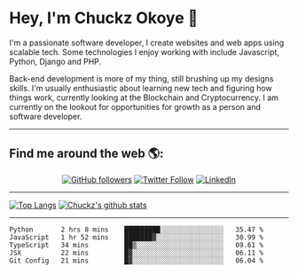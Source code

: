 # Hey, I'm Chuckz Okoye 👑


I'm a passionate software developer, I create websites and web apps using scalable tech. Some technologies I enjoy working with include Javascript, Python, Django and PHP.

Back-end development is more of my thing, still brushing up my designs skills. I'm usually enthusiastic about learning new tech and figuring how things work, currently looking at the Blockchain and Cryptocurrency.
I am currently on the lookout for opportunities for growth as a person and software developer.

-----

## Find me around the web 🌎:
<p align="center">
    <a href="https://github.com/tricelex"><img alt="GitHub followers" src="https://img.shields.io/github/followers/tricelex?style=social"></a>
	<a href="https://twitter.com/chuckzokoye"><img alt="Twitter Follow" src="https://img.shields.io/twitter/follow/chuckzokoye?style=social"></a>
	<a href="https://www.linkedin.com/in/chuckzokoye"><img src="https://img.shields.io/badge/LinkedIn--_.svg?style=social&logo=linkedin" alt="LinkedIn"></a>
</p>

-----
[![Top Langs](https://github-readme-stats.vercel.app/api/top-langs/?username=tricelex)](https://github.com/anuraghazra/github-readme-stats)   [![Chuckz's github stats](https://github-readme-stats.vercel.app/api?username=tricelex&count_private=true&show_icons=true&theme=shades-of-purple)](https://github.com/anuraghazra/github-readme-stats)





-----

<!--START_SECTION:waka-->
```text
Python       2 hrs 8 mins    █████████░░░░░░░░░░░░░░░░   35.47 % 
JavaScript   1 hr 52 mins    ███████▓░░░░░░░░░░░░░░░░░   30.99 % 
TypeScript   34 mins         ██▒░░░░░░░░░░░░░░░░░░░░░░   09.61 % 
JSX          22 mins         █▓░░░░░░░░░░░░░░░░░░░░░░░   06.11 % 
Git Config   21 mins         █▓░░░░░░░░░░░░░░░░░░░░░░░   06.04 % 
```
<!--END_SECTION:waka-->